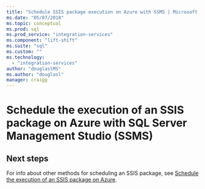 ```yaml
---
title: "Schedule SSIS package execution on Azure with SSMS | Microsoft Docs"
ms.date: "05/07/2018"
ms.topic: conceptual
ms.prod: sql
ms.prod_service: "integration-services"
ms.component: "lift-shift"
ms.suite: "sql"
ms.custom: ""
ms.technology: 
  - "integration-services"
author: "douglaslMS"
ms.author: "douglasl"
manager: craigg
---
```

# Schedule the execution of an SSIS package on Azure with SQL Server Management Studio (SSMS)

## Next steps

For info about other methods for scheduling an SSIS package, see [Schedule the execution of an SSIS package on Azure](ssis-azure-schedule-packages.md).